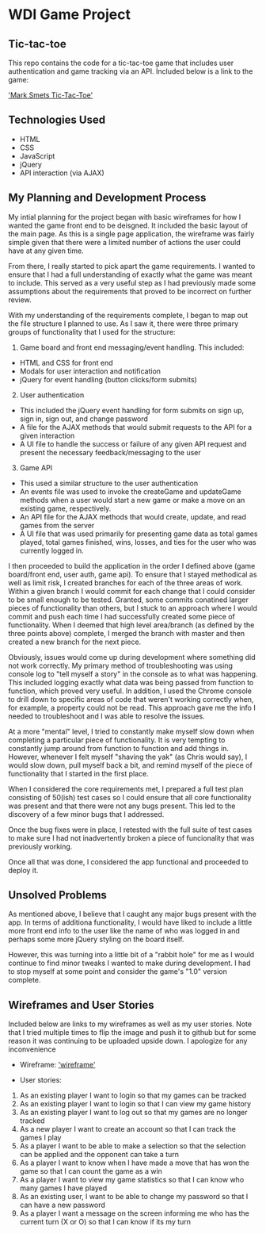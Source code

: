 # WDI Game Project
## Tic-tac-toe

This repo contains the code for a tic-tac-toe game that includes user authentication and game tracking via an API. Included below is a link to the game:

['Mark Smets Tic-Tac-Toe'](https://mjs6745.github.io/MJS6745-game-project/)

## Technologies Used

- HTML
- CSS
- JavaScript
- jQuery
- API interaction (via AJAX)

## My Planning and Development Process

My intial planning for the project began with basic wireframes for how I wanted the game front end to be deisgned. It included the basic layout of the main page. As this is a single page application, the wireframe was fairly simple given that there were a limited number of actions the user could have at any given time.

From there, I really started to pick apart the game requirements. I wanted to ensure that I had a full understanding of exactly what the game was meant to include. This served as a very useful step as I had previously made some assumptions about the requirements that proved to be incorrect on further review.

With my understanding of the requirements complete, I began to map out the file structure I planned to use. As I saw it, there were three primary groups of functionality that I used for the structure:
1. Game board and front end messaging/event handling. This included:
- HTML and CSS for front end
- Modals for user interaction and notification
- jQuery for event handling (button clicks/form submits)
2. User authentication
- This included the jQuery event handling for form submits on sign up, sign in, sign out, and change password
- A file for the AJAX methods that would submit requests to the API for a given interaction
- A UI file to handle the success or failure of any given API request and present the necessary feedback/messaging to the user
3. Game API
- This used a similar structure to the user authentication
- An events file was used to invoke the createGame and updateGame methods when a user would start a new game or make a move on an existing game, respectively.
- An API file for the AJAX methods that would create, update, and read games from the server
- A UI file that was used primarily for presenting game data as total games played, total games finished, wins, losses, and ties for the user who was currently logged in.

I then proceeded to build the application in the order I defined above (game board/front end, user auth, game api). To ensure that I stayed methodical as well as limit risk, I created branches for each of the three areas of work. Within a given branch I would commit for each change that I could consider to be small enough to be tested. Granted, some commits conatined larger pieces of functionality than others, but I stuck to an approach where I would commit and push each time I had successfully created some piece of functionality. When I deemed that high level area/branch (as defined by the three points above) complete, I merged the branch with master and then created a new branch for the next piece.

Obviously, issues would come up during development where something did not work correctly. My primary method of troubleshooting was using console log to "tell myself a story" in the console as to what was happening. This included logging exactly what data was being passed from function to function, which proved very useful. In addition, I used the Chrome console to drill down to specific areas of code that weren't working correctly when, for example, a property could not be read. This approach gave me the info I needed to troubleshoot and I was able to resolve the issues.

At a more "mental" level, I tried to constantly make myself slow down when completing a particular piece of functionality. It is very tempting to constantly jump around from function to function and add things in. However, whenever I felt myself "shaving the yak" (as Chris would say), I would slow down, pull myself back a bit, and remind myself of the piece of functionality that I started in the first place.

When I considered the core requirements met, I prepared a full test plan consisting of 50(ish) test cases so I could ensure that all core functionality was present and that there were not any bugs present. This led to the discovery of a few minor bugs that I addressed.

Once the bug fixes were in place, I retested with the full suite of test cases to make sure I had not inadvertently broken a piece of funcionality that was previously working.

Once all that was done, I considered the app functional and proceeded to deploy it.

## Unsolved Problems

As mentioned above, I believe that I caught any major bugs present with the app. In terms of additiona functionality, I would have liked to include a little more front end info to the user like the name of who was logged in and perhaps some more jQuery styling on the board itself.

However, this was turning into a little bit of a "rabbit hole" for me as I would continue to find minor tweaks I wanted to make during development. I had to stop myself at some point and consider the game's "1.0" version complete.

## Wireframes and User Stories

Included below are links to my wireframes as well as my user stories. Note that I tried multiple times to flip the image and push it to github but for some reason it was continuing to be uploaded upside down. I apologize for any inconvenience

- Wireframe:
['wireframe'](https://git.generalassemb.ly/MJS6745/game-project-scope-study/blob/response/images/Initial_wireframe.jpg)

- User stories:
1. As an existing player I want to login so that my games can be tracked
2. As an existing player I want to login so that I can view my game history
3. As an existing player I want to log out so that my games are no longer tracked
4. As a new player I want to create an account so that I can track the games I play
5. As a player I want to be able to make a selection so that the selection can be applied and the opponent can take a turn
6. As a player I want to know when I have made a move that has won the game so that I can count the game as a win
7. As a player I want to view my game statistics so that I can know who many games I have played
8. As an existing user, I want to be able to change my password so that I can have a new password
9. As a player I want a message on the screen informing me who has the current turn (X or O) so that I can know if its my turn
